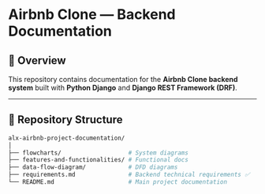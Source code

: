 # Airbnb Clone — Backend Documentation

## **📌 Overview**
This repository contains documentation for the **Airbnb Clone backend system** built with **Python Django** and **Django REST Framework (DRF)**.

---

## **📂 Repository Structure**
```bash
alx-airbnb-project-documentation/
│
├── flowcharts/                   # System diagrams
├── features-and-functionalities/ # Functional docs
├── data-flow-diagram/            # DFD diagrams
├── requirements.md               # Backend technical requirements ✅
└── README.md                     # Main project documentation
